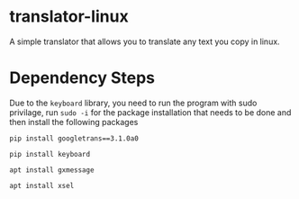 # translator-linux
A simple translator that allows you to translate any text you copy in linux.

# Dependency Steps
Due to the `keyboard` library, you need to run the program with sudo privilage, run `sudo -i` for the package installation that needs to be done and then install the following packages

`pip install googletrans==3.1.0a0`

`pip install keyboard`

`apt install gxmessage`

`apt install xsel`
